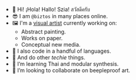 - 🙏 Hi! ¡Hola! Hallo! Szia! สวัสดีครับ 
- 😎 I am `@biztos` in many places online.
- 🖼️ I'm a [visual artist][0] currently working on:
  - Abstract painting.
  - Works on paper.
  - Conceptual new media.
- 💾 I also code in a handful of languages.
- 🤖 And do other *techie* things.
- 🌱 I’m learning Thai and modular synthesis.
- 💞️ I’m looking to collaborate on beepleproof art.

[0]: https://kevinfrost.com/
<!---
biztos/biztos is a ✨ special ✨ repository because its `README.md` (this file) appears on your GitHub profile.
You can click the Preview link to take a look at your changes.
--->
